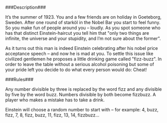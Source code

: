 ﻿###Description###

It’s the summer of 1923. You and a few friends are on holiday in Goeteborg, Sweden. After one round of starköl in the Nobel Bar 
you start to feel funny. So you make fun of people around you – loudly. As you spot someone who has that distinct Einstein-haircut 
you tell him that "only two things are infinite, the universe and your stupidity, and I’m not sure about the former".

As it turns out this man is indeed Einstein celebrating after his nobel price acceptance speech – and now he is mad at you. To settle 
this issue like civilized gentlemen he proposes a little drinking game called "fizz-buzz". In order to leave the table without a serious 
alcohol poisoning but some of your pride left you decide to do what every person would do: Cheat!

###Rules###

Any number divisible by three is replaced by the word fizz and any divisible by five by the word buzz. Numbers divisible by both 
become fizzbuzz. A player who makes a mistake has to take a drink. 

Einstein will choose a random number to start with – for example: 4, buzz, fizz, 7, 8, fizz, buzz, 11, fizz, 13, 14, fizzbuzz…

